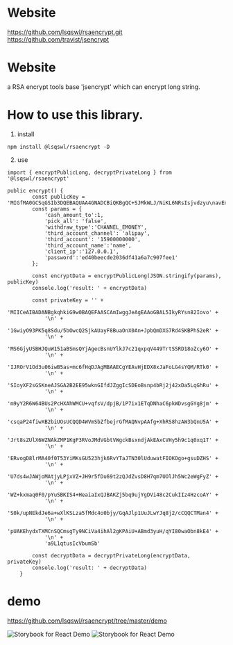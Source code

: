 Website
======================
https://github.com/lsqswl/rsaencrypt.git
https://github.com/travist/jsencrypt

Website
======================
a RSA encrypt tools base 'jsencrypt' which can encrypt long string.

How to use this library.
=======================
1. install
```
npm install @lsqswl/rsaencrypt -D
```

2. use
```
import { encryptPublicLong, decryptPrivateLong } from '@lsqswl/rsaencrypt'

public encrypt() {
        const publicKey = 'MIGfMA0GCSqGSIb3DQEBAQUAA4GNADCBiQKBgQC+SJMkWLJ/NiKL6NRsIsjvdzyu\navEnbv+WzsHENko5AFGshfAbmjp19AJ/iaW0Jg1xu0XeEigT4UtnkTEuho8lEgRy\nULltedWgUprEGIwIHnAbJ1GJZCe3NtasaaleOPU67UkkQ9fKGXMujiCUTq1dTnd7\ntOosAeWrPpnOnx6gyQIDAQAB\n'
        const params = {
            'cash_amount_to':1,
            'pick_all': 'false',
            'withdraw_type':'CHANNEL_EMONEY',
            'third_account_channel': 'alipay',
            'third_account': '15900000000',
            'third_account_name':'name',
            'client_ip':'127.0.0.1',
            'password':'ed40beecde2036df41a6a7c907fee1'
        };

        const encryptData = encryptPublicLong(JSON.stringify(params), publicKey)
        console.log('result: ' + encryptData)

        const privateKey = '' +
            'MIICeAIBADANBgkqhkiG9w0BAQEFAASCAmIwggJeAgEAAoGBAL5IkyRYsn82Iovo' +
            '\n' +
            '1GwiyO93PK5q8Sdu/5bOwcQ2SjkAUayF8BuaOnX0An+JpbQmDXG7Rd4SKBPhS2eR' +
            '\n' +
            'MS6GjyUSBHJQuW151aBSmsQYjAgecBsnUYlkJ7c21qxpqV449TrtSSRD18oZcy6O' +
            '\n' +
            'IJROrV1Od3u06iwB5as+mc6fHqDJAgMBAAECgYEAvHjEDX8xJaFoLG4sYQM/RTk0' +
            '\n' +
            'SIoyXF2sGSKneAJSGA2B2EE95wknGIfdJZggIcSDEoBsnp4bRj2j42xDa5LqGhRu' +
            '\n' +
            'm9yY2R6W64BUs2PcHXAhWMCU+vqfsV/dpjB/1P7ix1ETqDNhaC6pkWDvsgGYg8jm' +
            '\n' +
            'csqaP24fiwXB2biUOsUCQQD4WVmSbZfbejrGfMAQNvpAAfg+XhRS8hzAW3bQnU5A' +
            '\n' +
            'Jrt8sZUlX6WZNAkZMP1KgP3RVoJMdVGbtVWgckBsxndjAkEAxCVHy5h9c1q0xq1T' +
            '\n' +
            'ERvogD8lrMA40f0T53YiMKsGU523hjk6RvYTaJTN30lUduwatFIOKOgo+gsuDZHS' +
            '\n' +
            'U7ds4wJAWjoMAtjyLPjxVZ+JH9r5fDu69t2zQJdZvsD8H7qm7UOlJh5Wc2eWgFyZ' +
            '\n' +
            'WZ+kxmaq0F0/pYuSBKIS4+HeaiaIxQJBAKZj5bq9ujYgDVi48c2CukIIz4HzcoAY' +
            '\n' +
            'S0k/upNEkdJe6a+wXlKSLza5fMdc4o0bjy/GqAJlp1UuJLwYJq8j2/cCQQCTMan4' +
            '\n' +
            'pUAKEhydxTXMCnSQCmsgTy9NCiVa4ihAl2gKPAiU+ABmd3yuH/qYI80waObn8kE4' +
            '\n' +
            'a9L1qtusIcVbumSb'

        const decryptData = decryptPrivateLong(encryptData, privateKey)
        console.log('result: ' + decryptData)
    }
```

demo
=======================
https://github.com/lsqswl/rsaencrypt/tree/master/demo

![Storybook for React Demo](https://github.com/lsqswl/rsaencrypt/tree/master/images/1539326613910.jpg)
![Storybook for React Demo](https://github.com/lsqswl/rsaencrypt/tree/master/images/1539326692423.jpg)